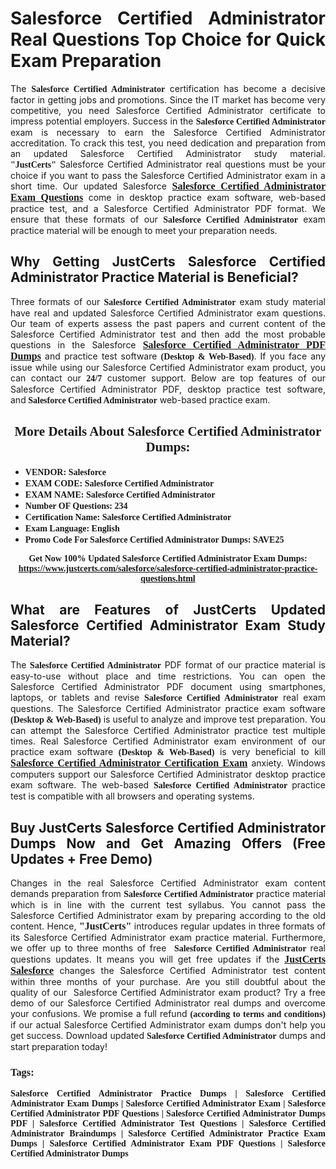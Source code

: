 <h1 style="text-align: justify;"><strong>Salesforce Certified Administrator Real Questions Top Choice for Quick Exam Preparation</strong></h1>

<p style="text-align: justify;">The <span style="font-family:Georgia,serif;"><strong>Salesforce Certified Administrator</strong></span> certification has become a decisive factor in getting jobs and promotions. Since the IT market has become very competitive, you need&nbsp;Salesforce Certified Administrator certificate to impress potential employers. Success in the&nbsp;<span style="font-family:Georgia,serif;"><strong>Salesforce Certified Administrator</strong></span> exam is necessary to earn the Salesforce Certified Administrator accreditation. To crack this test, you need dedication and preparation from an updated Salesforce Certified Administrator study material. <span style="font-size:14px;"><span style="font-family:Georgia,serif;"><strong>&quot;JustCerts&quot;</strong></span></span>&nbsp;Salesforce Certified Administrator real questions must be your choice if you want to pass the&nbsp;Salesforce Certified Administrator exam in a short time. Our updated Salesforce <a href="https://www.justcerts.com/salesforce/salesforce-certified-administrator-practice-questions.html"><span style="font-size:16px;"><span style="font-family:Georgia,serif;"><strong>Salesforce Certified Administrator Exam Questions</strong></span></span></a> come in desktop practice exam software, web-based practice test, and a Salesforce Certified Administrator PDF format. We ensure that these formats of our <span style="font-family:Georgia,serif;"><strong>Salesforce Certified Administrator</strong></span> exam practice material will be enough to meet your preparation needs.</p>

<h2 style="text-align: justify;"><strong>Why Getting JustCerts Salesforce Certified Administrator Practice Material is Beneficial?</strong></h2>

<p style="text-align: justify;">Three formats of our <span style="font-family:Georgia,serif;"><strong>Salesforce Certified Administrator</strong></span> exam study material have real and updated Salesforce Certified Administrator exam questions. Our team of experts assess the past papers and current content of the Salesforce Certified Administrator test and then add the most probable questions in the Salesforce <a href="https://www.justcerts.com/salesforce/salesforce-certified-administrator-practice-questions.html"><span style="font-size:16px;"><span style="font-family:Georgia,serif;"><strong>Salesforce Certified Administrator PDF Dumps</strong></span></span></a>&nbsp;and practice test software <span style="font-family:Georgia,serif;"><strong>(Desktop &amp; Web-Based)</strong></span>. If you face any issue while using our&nbsp;Salesforce Certified Administrator exam product, you can contact our <span style="font-family:Georgia,serif;"><strong>24/7</strong></span> customer support. Below are top features of our Salesforce Certified Administrator&nbsp;PDF, desktop practice test software, and<span style="font-family:Georgia,serif;"><strong>&nbsp;Salesforce Certified Administrator</strong></span> web-based practice exam.</p>

<h2 style="text-align: center;"><strong><span style="font-family:Georgia,serif;">More Details About Salesforce Certified Administrator Dumps:</span></strong></h2>

<ul>
	<li style="text-align: justify;"><span style="font-size:14px;"><span style="font-family:Georgia,serif;"><strong>VENDOR: Salesforce</strong></span></span></li>
	<li style="text-align: justify;"><span style="font-size:14px;"><span style="font-family:Georgia,serif;"><strong>EXAM CODE: Salesforce Certified Administrator</strong></span></span></li>
	<li style="text-align: justify;"><span style="font-size:14px;"><span style="font-family:Georgia,serif;"><strong>EXAM NAME: Salesforce Certified Administrator</strong></span></span></li>
	<li style="text-align: justify;"><span style="font-size:14px;"><span style="font-family:Georgia,serif;"><strong>Number OF Questions: 234</strong></span></span></li>
	<li style="text-align: justify;"><span style="font-size:14px;"><span style="font-family:Georgia,serif;"><strong>Certification Name: Salesforce Certified Administrator</strong></span></span></li>
	<li style="text-align: justify;"><span style="font-size:14px;"><span style="font-family:Georgia,serif;"><strong>Exam Language: English</strong></span></span></li>
	<li style="text-align: justify;"><span style="font-size:14px;"><span style="font-family:Georgia,serif;"><strong>Promo Code For Salesforce Certified Administrator Dumps: SAVE25</strong></span></span></li>
</ul>

<p style="text-align: center;"><strong><span style="font-family:Georgia,serif;"><span style="font-size:14px;">Get Now 100% Updated Salesforce Certified Administrator Exam Dumps:</span> <a href="https://www.justcerts.com/salesforce/salesforce-certified-administrator-practice-questions.html">https://www.justcerts.com/salesforce/salesforce-certified-administrator-practice-questions.html</a></span></strong></p>

<h2 style="text-align: justify;"><strong>What are Features of JustCerts Updated Salesforce Certified Administrator Exam Study Material?</strong></h2>

<p style="text-align: justify;">The <span style="font-family:Georgia,serif;"><strong>Salesforce Certified Administrator</strong></span> PDF format of our practice material is easy-to-use without place and time restrictions. You can open the Salesforce Certified Administrator PDF document using smartphones, laptops, or tablets and revise <span style="font-family:Georgia,serif;"><strong>Salesforce Certified Administrator</strong></span> real exam questions. The Salesforce Certified Administrator practice exam software <span style="font-family:Georgia,serif;"><strong>(Desktop &amp; Web-Based)</strong></span> is useful to analyze and improve test preparation. You can attempt the Salesforce Certified Administrator practice test multiple times. Real&nbsp;Salesforce Certified Administrator exam environment of our practice exam software <span style="font-family:Georgia,serif;"><strong>(Desktop &amp; Web-Based)</strong></span> is very beneficial to kill <a href="https://www.justcerts.com/salesforce/salesforce-certified-administrator-certification-exams.html"><span style="font-size:16px;"><span style="font-family:Georgia,serif;"><strong>Salesforce Certified Administrator Certification Exam</strong></span></span></a> anxiety. Windows computers support our&nbsp;Salesforce Certified Administrator desktop practice exam software. The web-based <span style="font-family:Georgia,serif;"><strong>Salesforce Certified Administrator </strong></span>practice test is compatible with all browsers and operating systems.</p>

<h2 style="text-align: justify;"><strong>Buy JustCerts Salesforce Certified Administrator Dumps Now and Get Amazing Offers (Free Updates + Free Demo)</strong></h2>

<p style="text-align: justify;">Changes in the real Salesforce Certified Administrator&nbsp;exam content demands preparation from <span style="font-family:Georgia,serif;"><strong>Salesforce Certified Administrator</strong></span> practice material which is in line with the current test syllabus. You cannot pass the Salesforce Certified Administrator exam by preparing according to the old content. Hence, <span style="font-size:16px;"><span style="font-family:Georgia,serif;"><strong>&quot;JustCerts&quot;</strong></span></span> introduces regular updates in three formats of its Salesforce Certified Administrator exam practice material. Furthermore, we offer up to three months of free <span style="font-family:Georgia,serif;"><strong>&nbsp;Salesforce Certified Administrator </strong></span>real questions updates. It means you will get free updates if the <a href="https://www.justcerts.com/salesforce-certification-exams.html"><span style="font-size:16px;"><span style="font-family:Georgia,serif;"><strong>JustCerts Salesforce</strong></span></span></a> changes the Salesforce Certified Administrator test content within three months of your purchase. Are you still doubtful about the quality of our&nbsp; Salesforce Certified Administrator exam product? Try a free demo of our Salesforce Certified Administrator real dumps and overcome your confusions. We promise a full refund <span style="font-family:Georgia,serif;"><strong>(according to terms and conditions)</strong></span> if our actual&nbsp;Salesforce Certified Administrator exam dumps don&#39;t help you get success. Download updated<span style="font-family:Georgia,serif;"><strong>&nbsp;Salesforce Certified Administrator</strong></span> dumps and start preparation today!</p>

<h3 style="text-align: justify;"><span style="font-family:Georgia,serif;"><strong>Tags:</strong></span></h3>

<p style="text-align: justify;"><span style="font-family:Georgia,serif;"><strong>Salesforce Certified Administrator Practice Dumps | Salesforce Certified Administrator Exam Dumps | Salesforce Certified Administrator Exam | Salesforce Certified Administrator PDF Questions | Salesforce Certified Administrator Dumps PDF | Salesforce Certified Administrator Test Questions | Salesforce Certified Administrator Braindumps | Salesforce Certified Administrator Practice Exam Dumps | Salesforce Certified Administrator Exam PDF Questions | Salesforce Certified Administrator Dumps</strong></span></p>
